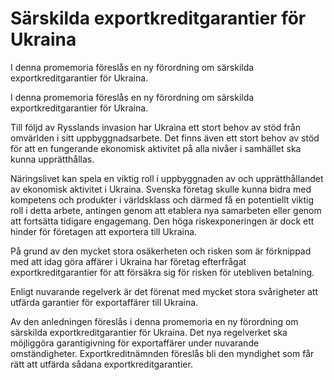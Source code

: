 # Särskilda exportkreditgarantier för Ukraina

I denna promemoria föreslås en ny förordning om särskilda exportkreditgarantier för Ukraina.

I denna promemoria föreslås en ny förordning om särskilda exportkreditgarantier för Ukraina.

Till följd av Rysslands invasion har Ukraina ett stort behov av stöd från omvärlden i sitt uppbyggnadsarbete. Det finns även ett stort behov av stöd för att en fungerande ekonomisk aktivitet på alla nivåer i samhället ska kunna upprätthållas.

Näringslivet kan spela en viktig roll i uppbyggnaden av och upprätthållandet av ekonomisk aktivitet i Ukraina. Svenska företag skulle kunna bidra med kompetens och produkter i världsklass och därmed få en potentiellt viktig roll i detta arbete, antingen genom att etablera nya samarbeten eller genom att fortsätta tidigare engagemang. Den höga riskexponeringen är dock ett hinder för företagen att exportera till Ukraina.

På grund av den mycket stora osäkerheten och risken som är förknippad med att idag göra affärer i Ukraina har företag efterfrågat exportkreditgarantier för att försäkra sig för risken för utebliven betalning.

Enligt nuvarande regelverk är det förenat med mycket stora svårigheter att utfärda garantier för exportaffärer till Ukraina.

Av den anledningen föreslås i denna promemoria en ny förordning om särskilda exportkreditgarantier för Ukraina. Det nya regelverket ska möjliggöra garantigivning för exportaffärer under nuvarande omständigheter. Exportkreditnämnden föreslås bli den myndighet som får rätt att utfärda sådana exportkreditgarantier.
